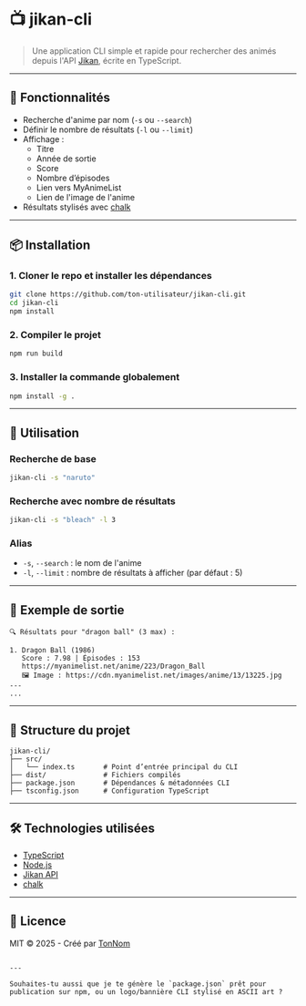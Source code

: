 # 📺 jikan-cli

> Une application CLI simple et rapide pour rechercher des animés depuis l'API [Jikan](https://jikan.moe), écrite en TypeScript.

---

## 🚀 Fonctionnalités

- Recherche d'anime par nom (`-s` ou `--search`)
- Définir le nombre de résultats (`-l` ou `--limit`)
- Affichage :
  - Titre
  - Année de sortie
  - Score
  - Nombre d’épisodes
  - Lien vers MyAnimeList
  - Lien de l'image de l'anime
- Résultats stylisés avec [chalk](https://www.npmjs.com/package/chalk)

---

## 📦 Installation

### 1. Cloner le repo et installer les dépendances

```bash
git clone https://github.com/ton-utilisateur/jikan-cli.git
cd jikan-cli
npm install
````

### 2. Compiler le projet

```bash
npm run build
```

### 3. Installer la commande globalement

```bash
npm install -g .
```

---

## 🧪 Utilisation

### Recherche de base

```bash
jikan-cli -s "naruto"
```

### Recherche avec nombre de résultats

```bash
jikan-cli -s "bleach" -l 3
```

### Alias

* `-s`, `--search` : le nom de l'anime
* `-l`, `--limit` : nombre de résultats à afficher (par défaut : 5)

---

## 📸 Exemple de sortie

```
🔍 Résultats pour "dragon ball" (3 max) :

1. Dragon Ball (1986)
   Score : 7.98 | Épisodes : 153
   https://myanimelist.net/anime/223/Dragon_Ball
   🖼️ Image : https://cdn.myanimelist.net/images/anime/13/13225.jpg
---
...
```

---

## 🧱 Structure du projet

```
jikan-cli/
├── src/
│   └── index.ts       # Point d’entrée principal du CLI
├── dist/              # Fichiers compilés
├── package.json       # Dépendances & métadonnées CLI
├── tsconfig.json      # Configuration TypeScript
```

---

## 🛠️ Technologies utilisées

* [TypeScript](https://www.typescriptlang.org/)
* [Node.js](https://nodejs.org/)
* [Jikan API](https://jikan.moe)
* [chalk](https://www.npmjs.com/package/chalk)

---

## 📃 Licence

MIT © 2025 - Créé par [TonNom](https://github.com/ton-utilisateur)

```

---

Souhaites-tu aussi que je te génère le `package.json` prêt pour publication sur npm, ou un logo/bannière CLI stylisé en ASCII art ?
```
